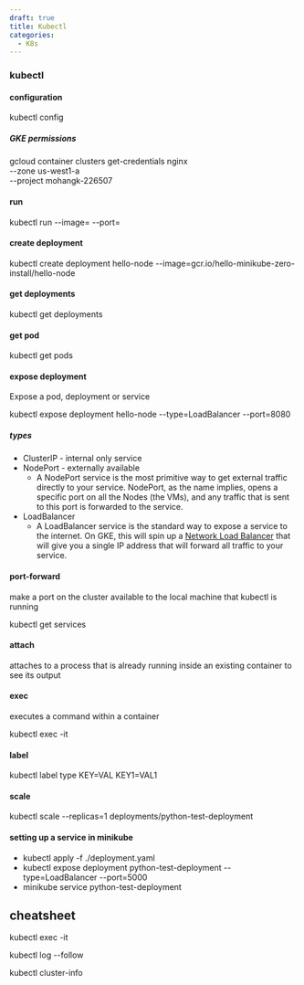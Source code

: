 ```yaml
---
draft: true
title: Kubectl
categories:
  - K8s
---
```

### kubectl

#### configuration

kubectl config

##### GKE permissions

gcloud container clusters get-credentials nginx \
    --zone us-west1-a \
    --project mohangk-226507

#### run

kubectl run <deployment-name> --image=<image> --port=

#### create deployment

kubectl create deployment hello-node --image=gcr.io/hello-minikube-zero-install/hello-node

#### get deployments

kubectl get deployments

#### get pod

kubectl get pods

#### expose deployment

Expose a pod, deployment or service

kubectl expose deployment hello-node --type=LoadBalancer --port=8080

##### types

- ClusterIP - internal only service
- NodePort - externally available
  - A NodePort service is the most primitive way to get external traffic directly to your service. NodePort, as the name implies, opens a specific port on all the Nodes (the VMs), and any traffic that is sent to this port is forwarded to the service.
- LoadBalancer
  - A LoadBalancer service is the standard way to expose a service to the internet. On GKE, this will spin up a [Network Load Balancer](https://cloud.google.com/compute/docs/load-balancing/network/) that will give you a single IP address that will forward all traffic to your service.

#### port-forward

make a port on the cluster available to the local machine that kubectl is running

kubectl get services

#### attach

attaches to a process that is already running inside an existing container to see its output

#### exec

executes a command within a container

kubectl exec -it <pod>  <command>

#### label

kubectl label type KEY=VAL KEY1=VAL1

#### scale

kubectl scale --replicas=1 deployments/python-test-deployment

#### setting up a service in minikube

- kubectl apply -f ./deployment.yaml 
- kubectl expose deployment python-test-deployment --type=LoadBalancer --port=5000
- minikube service python-test-deployment

## cheatsheet

kubectl exec -it <podname>

kubectl log --follow <podname>

kubectl cluster-info
